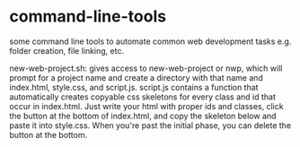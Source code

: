 # command-line-tools
some command line tools to automate common web development tasks e.g. folder creation, file linking, etc.

new-web-project.sh: gives access to new-web-project or nwp, which will prompt for a project name and create a directory with that name and index.html, style.css, and script.js. script.js contains a function that automatically creates copyable css skeletons for every class and id that occur in index.html. Just write your html with proper ids and classes, click the button at the bottom of index.html, and copy the skeleton below and paste it into style.css. When you're past the initial phase, you can delete the button at the bottom.

